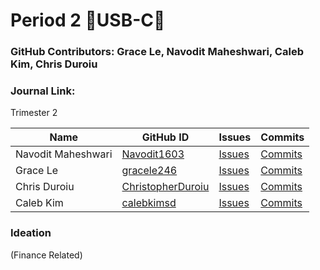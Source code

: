 # Period 2  🔋USB-C🔋
### GitHub Contributors: Grace Le, Navodit Maheshwari, Caleb Kim, Chris Duroiu
### Journal Link:
Trimester 2 

| Name | GitHub ID | Issues | Commits |  
| ------------- | ------------- | -------- | -------- |
|Navodit Maheshwari| [Navodit1603](https://github.com/Navodit1603) | [Issues](https://github.com/ChristopherDuroiu/usb-c/issues/assigned/Navodit1603) | [Commits](https://github.com/ChristopherDuroiu/usb-c/commits?author=Navodit1603) |
|Grace Le| [gracele246](https://github.com/gracele246)  | [Issues](https://github.com/ChristopherDuroiu/usb-c/issues/assigned/gracele246) | [Commits](https://github.com/ChristopherDuroiu/usb-c/commits?author=gracele246) |
|Chris Duroiu| [ChristopherDuroiu](https://github.com/ChristopherDuroiu) | [Issues](https://github.com/ChristopherDuroiu/usb-c/issues/assigned/ChristopherDuroiu) | [Commits](https://github.com/ChristopherDuroiu/usb-c/commits?author=ChristopherDuroiu) |
|Caleb Kim | [calebkimsd](https://github.com/calebkimsd) | [Issues](https://github.com/ChristopherDuroiu/usb-c/issues/assigned/calebkimsd) | [Commits](https://github.com/ChristopherDuroiu/usb-c/commits?author=calebkimsd) |

### Ideation 

(Finance Related)
